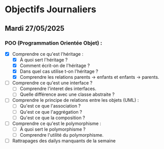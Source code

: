# Objectifs Journaliers

## Mardi 27/05/2025

### POO (Programmation Orientée Objet) :

- [x] Comprendre ce qu'est l'héritage :
  - [x] À quoi sert l'héritage ?
  - [x] Comment écrit-on de l'héritage ?
  - [x] Dans quel cas utilise t-on l'héritage ?
  - [x] Comprendre les relations parents -> enfants et enfants -> parents.
- [ ] Comprendre ce qu'est une interface ?
  - [ ] Comprendre l'interet des interfaces.
  - [ ] Quelle différence avec une classe abstraite ?
- [ ] Comprendre le principe de relations entre les objets (UML) :
  - [ ] Qu'est ce que l'association ?
  - [ ] Qu'est ce que l'aggrégation ?
  - [ ] Qu'est ce que la composition ?
- [ ] Comprendre ce qu'est le polymorphisme :
  - [ ] À quoi sert le polymorphisme ?
  - [ ] Comprendre l'utilité du polymorphisme.
- [ ] Rattrapages des dailys manquants de la semaine